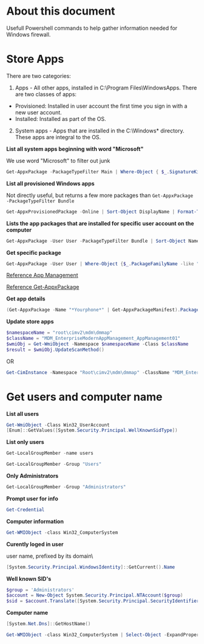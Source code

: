 
# About this document
Usefull Powershell commands to help gather information needed for Windows firewall.

# Store Apps

There are two categories:

1. Apps - All other apps, installed in C:\Program Files\WindowsApps. There are two classes of apps:
- Provisioned: Installed in user account the first time you sign in with a new user account.
- Installed: Installed as part of the OS.
2. System apps - Apps that are installed in the C:\Windows* directory. These apps are integral to the OS.

**List all system apps beginning with word "Microsoft"**

We use word "Microsoft" to filter out junk

```powershell
Get-AppxPackage -PackageTypeFilter Main | Where-Object { $_.SignatureKind -eq "System" -and $_.Name -like "Microsoft*" } | Sort-Object Name | ForEach-Object {$_.Name}
```

**List all provisioned Windows apps**

Not directly useful, but returns a few more packages than `Get-AppxPackage -PackageTypeFilter Bundle`

```powershell
Get-AppxProvisionedPackage -Online | Sort-Object DisplayName | Format-Table DisplayName, PackageName
```

**Lists the app packages that are installed for specific user account on the computer**

```powershell
Get-AppxPackage -User User -PackageTypeFilter Bundle | Sort-Object Name | ForEach-Object {$_.Name}
```

**Get specific package**

```powershell
Get-AppxPackage -User User | Where-Object {$_.PackageFamilyName -like "*skype*"} | Select-Object -ExpandProperty Name
```

[Reference App Management](https://docs.microsoft.com/en-us/windows/application-management/apps-in-windows-10)

[Reference Get-AppxPackage](https://docs.microsoft.com/en-us/powershell/module/appx/get-appxpackage?view=win10-ps)

**Get app details**

```powershell
(Get-AppxPackage -Name "*Yourphone*" | Get-AppxPackageManifest).Package.Capabilities
```

**Update store apps**
```powershell
$namespaceName = "root\cimv2\mdm\dmmap"
$className = "MDM_EnterpriseModernAppManagement_AppManagement01"
$wmiObj = Get-WmiObject -Namespace $namespaceName -Class $className
$result = $wmiObj.UpdateScanMethod()
```

OR

```powershell
Get-CimInstance -Namespace "Root\cimv2\mdm\dmmap" -ClassName "MDM_EnterpriseModernAppManagement_AppManagement01" | Invoke-CimMethod -MethodName UpdateScanMethod
```

# Get users and computer name

**List all users**

```powershell
Get-WmiObject -Class Win32_UserAccount
[Enum]::GetValues([System.Security.Principal.WellKnownSidType])
```

**List only users**

```powershell
Get-LocalGroupMember -name users
```

```powershell
Get-LocalGroupMember -Group "Users"
```

**Only Administrators**

```powershell
Get-LocalGroupMember -Group "Administrators"
```

**Prompt user for info**

```powershell
Get-Credential
```

**Computer information**

```powershell
Get-WMIObject -class Win32_ComputerSystem
```

**Curently loged in user**

user name, prefixed by its domain\
```powershell
[System.Security.Principal.WindowsIdentity]::GetCurrent().Name
```

**Well known SID's**
```powershell
$group = 'Administrators'
$account = New-Object System.Security.Principal.NTAccount($group)
$sid = $account.Translate([System.Security.Principal.SecurityIdentifier])
```

**Computer name**

```powershell
[System.Net.Dns]::GetHostName()
```

```powershell
Get-WMIObject -class Win32_ComputerSystem | Select-Object -ExpandProperty Name
```
